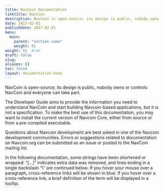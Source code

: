 ```yaml
---
title: NavCoin Documentation
linktitle: NavCoin
description: NavCoin is open-source; its design is public, nobody owns or controls NavCoin and everyone can take part.
date: 2017-02-01
publishdate: 2017-02-01
menu:
  main:
    parent: "section name"
    weight: 01
weight: 01	#rem
draft: false
slug:
aliases: []
toc: false
layout: documentation-home
---
```

NavCoin is open-source; its design is public, nobody owns or controls NavCoin and everyone can take part.

The Developer Guide aims to provide the information you need to understand NavCoin and start building Navcoin-based applications, but it is not a specification. To make the best use of this documentation, you may want to install the current version of Navcoin Core, either from source or from a pre-compiled executable.

Questions about Navcoin development are best asked in one of the Navcoin development communities. Errors or suggestions related to documentation on Navcoin.org can be submitted as an issue or posted to the NavCoin mailing list.

In the following documentation, some strings have been shortened or wrapped: “[…]” indicates extra data was removed, and lines ending in a single backslash “\” are continued below. If you hover your mouse over a paragraph, cross-reference links will be shown in blue. If you hover over a cross-reference link, a brief definition of the term will be displayed in a tooltip.
